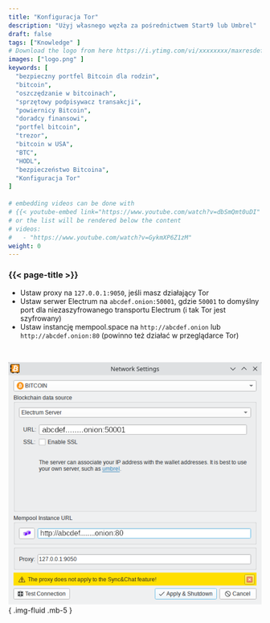 ```yaml
---
title: "Konfiguracja Tor"
description: "Użyj własnego węzła za pośrednictwem Start9 lub Umbrel"
draft: false
tags: ["Knowledge" ]
# Download the logo from here https://i.ytimg.com/vi/xxxxxxxx/maxresdefault.jpg
images: ["logo.png" ]
keywords: [
  "bezpieczny portfel Bitcoin dla rodzin",
  "bitcoin",
  "oszczędzanie w bitcoinach",
  "sprzętowy podpisywacz transakcji",
  "powiernicy Bitcoin",
  "doradcy finansowi",
  "portfel bitcoin",
  "trezor",
  "bitcoin w USA",
  "BTC",
  "HODL",
  "bezpieczeństwo Bitcoina",
  "Konfiguracja Tor"
]

# embedding videos can be done with 
# {{< youtube-embed link="https://www.youtube.com/watch?v=dbSmQmt0uDI" >}}
# or the list will be rendered below the content
# videos:
#   - "https://www.youtube.com/watch?v=GykmXP6Z1zM"
weight: 0
---
```


### {{< page-title >}}  
 

- Ustaw proxy na `127.0.0.1:9050`, jeśli masz działający Tor  
- Ustaw serwer Electrum na `abcdef.onion:50001`, gdzie `50001` to domyślny port dla niezaszyfrowanego transportu Electrum  (i tak Tor jest szyfrowany)
- Ustaw instancję mempool.space na `http://abcdef.onion` lub `http://abcdef.onion:80` (powinno też działać w przeglądarce Tor)

 </br>

 
 ![konfiguracja Tor](config.png)
 { .img-fluid .mb-5 }